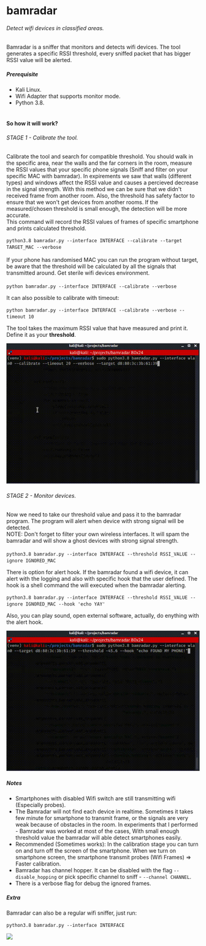 # bamradar
######  Detect wifi devices in classified areas.
Bamradar is a sniffer that monitors and detects 
wifi devices. The tool generates a specific RSSI threshold, 
every sniffed packet that has bigger RSSI value 
will be alerted.
<br>
##### Prerequisite
* Kali Linux.
* Wifi Adapter that supports monitor mode.
* Python 3.8.
<br><br>
#### So how it will work?
###### STAGE 1 - Calibrate the tool.
Calibrate the tool and search for compatible threshold. 
You should walk in the specific area, near the walls and the
far corners in the room, 
measure the RSSI values that your
specific phone signals (Sniff and filter on your specific MAC with bamradar).
In expirements we saw that walls (different types) and windows affect the RSSI value and causes a 
percieved decrease in the signal strength. With this method we can be sure
that we didn't received frame from another room. Also,
the threshold has safety factor to ensure that we won't get
devices from another rooms. If the measured/chosen threshold
is small enough, the detection will be more accurate.
<br>
This command will record the RSSI values of 
frames of specific smartphone and prints 
calculated threshold.

`python3.8 bamradar.py --interface INTERFACE --calibrate --target TARGET_MAC
 --verbose`
<br><br>
If your phone has randomised MAC you can run the 
program without target, be aware that the threshold
will be calculated by all the signals that transmitted
around. Get sterile wifi devices environment.<br><br>
`python bamradar.py --interface INTERFACE --calibrate --verbose`

It can also possible to calibrate with timeout:

`python bamradar.py --interface INTERFACE --calibrate --verbose --timeout 10`

The tool takes the maximum RSSI value that have measured and print it.
Define it as your **threshold**.

![](gifs/calibration.gif)

###### STAGE 2 - Monitor devices.
Now we need to take our threshold value and pass it to
the bamradar program. The program will alert when
device with strong signal will be detected.
<br>
NOTE: Don't forget to filter your own wireless interfaces.
It will spam the bamradar and will show a ghost devices
with strong signal strength. 
<br><br>
`python3.8 bamradar.py --interface INTERFACE --threshold RSSI_VALUE --ignore
 IGNORED_MAC`
 
There is option for alert hook. If the bamradar found a
wifi device, it can alert with the logging and also with specific hook that the
 user defined. The hook is a shell command the will executed
 when the bamradar alerting.

`python3.8 bamradar.py --interface INTERFACE --threshold RSSI_VALUE --ignore
 IGNORED_MAC --hook 'echo YAY'`
 
 Also, you can play sound, open external software, actually,
 do enything with the alert hook.
 
 ![](gifs/monitor.gif)
 
##### Notes
* Smartphones with disabled Wifi switch are still
transmitting wifi (Especially probes).
* The Bamradar will not find each device in realtime.
Sometimes it takes few minute for smartphone to transmit
frame, or the signals are very weak because of obstacles
in the room. In experiments that I performed - Bamradar was worked at
most of the cases,
With small enough threshold value the bamradar will
able detect smartphones easily.
* Recommended (Sometimes works): In the calibration stage you can turn on
and turn off the screen of the smartphone. When we
turn on smartphone screen, the smartphone transmit probes 
(Wifi Frames) => Faster calibration.
* Bamradar has channel hopper. It can be disabled
with the flag `--disable_hopping` or pick specific
channel to sniff - `--channel CHANNEL`.  
* There is a verbose flag for debug the ignored frames.

##### Extra
Bamradar can also be a regular wifi sniffer, just run:

`python3.8 bamradar.py --interface INTERFACE`
 
 ![](gifs/sniffer.gif)


